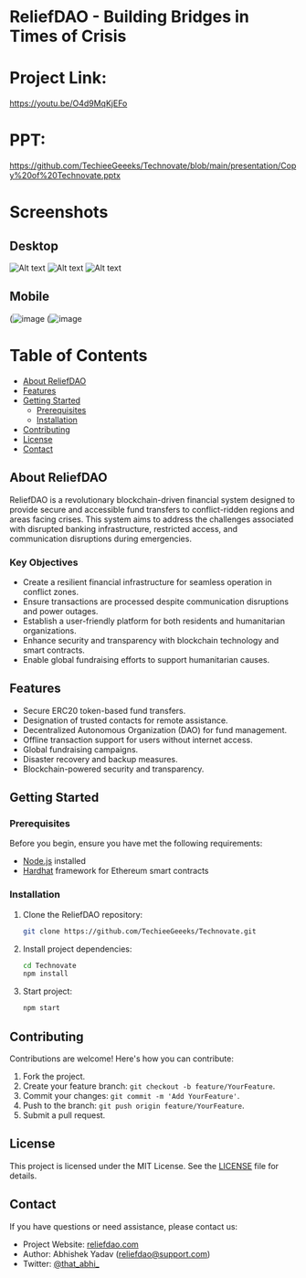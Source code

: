 


# ReliefDAO - Building Bridges in Times of Crisis

# Project Link:
https://youtu.be/O4d9MqKjEFo

# PPT:
https://github.com/TechieeGeeeks/Technovate/blob/main/presentation/Copy%20of%20Technovate.pptx


# Screenshots
## Desktop
![Alt text](https://github.com/TechieeGeeeks/Technovate/blob/main/screenshots/1.png?raw=true)
![Alt text](https://github.com/TechieeGeeeks/Technovate/blob/main/screenshots/2.png?raw=true)
![Alt text](https://github.com/TechieeGeeeks/Technovate/blob/main/screenshots/5.png?raw=true)

## Mobile
(![image](https://github.com/TechieeGeeeks/Technovate/blob/main/screenshots/3.png?raw=true)
(![image](https://github.com/TechieeGeeeks/Technovate/assets/89719144/04a225a0-6538-4789-bdda-4bc77cfa40ef)

# Table of Contents

- [About ReliefDAO](#about-reliefdao)
- [Features](#features)
- [Getting Started](#getting-started)
  - [Prerequisites](#prerequisites)
  - [Installation](#installation)
- [Contributing](#contributing)
- [License](#license)
- [Contact](#contact)

## About ReliefDAO

ReliefDAO is a revolutionary blockchain-driven financial system designed to provide secure and accessible fund transfers to conflict-ridden regions and areas facing crises. This system aims to address the challenges associated with disrupted banking infrastructure, restricted access, and communication disruptions during emergencies.

### Key Objectives

- Create a resilient financial infrastructure for seamless operation in conflict zones.
- Ensure transactions are processed despite communication disruptions and power outages.
- Establish a user-friendly platform for both residents and humanitarian organizations.
- Enhance security and transparency with blockchain technology and smart contracts.
- Enable global fundraising efforts to support humanitarian causes.

## Features

- Secure ERC20 token-based fund transfers.
- Designation of trusted contacts for remote assistance.
- Decentralized Autonomous Organization (DAO) for fund management.
- Offline transaction support for users without internet access.
- Global fundraising campaigns.
- Disaster recovery and backup measures.
- Blockchain-powered security and transparency.

## Getting Started

### Prerequisites

Before you begin, ensure you have met the following requirements:

- [Node.js](https://nodejs.org/) installed
- [Hardhat](https://www.hardhat.org) framework for Ethereum smart contracts

### Installation

1. Clone the ReliefDAO repository:

   ```bash
   git clone https://github.com/TechieeGeeeks/Technovate.git
   ```

2. Install project dependencies:

   ```bash
   cd Technovate
   npm install
   ```

3. Start project:

   ```bash
   npm start
   ```

## Contributing

Contributions are welcome! Here's how you can contribute:

1. Fork the project.
2. Create your feature branch: `git checkout -b feature/YourFeature`.
3. Commit your changes: `git commit -m 'Add YourFeature'`.
4. Push to the branch: `git push origin feature/YourFeature`.
5. Submit a pull request.

## License

This project is licensed under the MIT License. See the [LICENSE](LICENSE) file for details.

## Contact

If you have questions or need assistance, please contact us:

- Project Website: [reliefdao.com](https://www.reliefdao.com)
- Author: Abhishek Yadav (reliefdao@support.com)
- Twitter: [@that_abhi_](https://twitter.com/that_abhi_)



